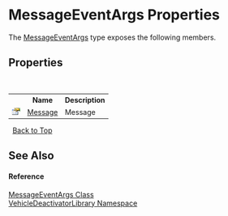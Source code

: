# MessageEventArgs Properties
 

The <a href="44bfb4e0-7014-5975-01a2-03261c281b12">MessageEventArgs</a> type exposes the following members.


## Properties
&nbsp;<table><tr><th></th><th>Name</th><th>Description</th></tr><tr><td>![Public property](media/pubproperty.gif "Public property")</td><td><a href="80e9db14-49d1-7611-19b8-776aaf69c616">Message</a></td><td>
Message</td></tr></table>&nbsp;
<a href="#messageeventargs-properties">Back to Top</a>

## See Also


#### Reference
<a href="44bfb4e0-7014-5975-01a2-03261c281b12">MessageEventArgs Class</a><br /><a href="c43cf6ee-03f1-a316-7662-e98af57d389b">VehicleDeactivatorLibrary Namespace</a><br />